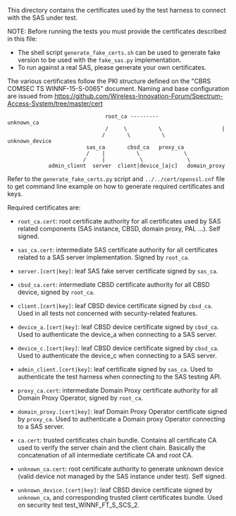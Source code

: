This directory contains the certificates used by the test harness to connect
with the SAS under test.

NOTE: Before running the tests you must provide the certificates described in
this file:
- The shell script `generate_fake_certs.sh` can be used to generate fake version
  to be used with the `fake_sas.py` implementation.
- To run against a real SAS, please generate your own certificates.

The various certificates follow the PKI structure defined on the "CBRS COMSEC TS
WINNF-15-S-0065" document. Naming and base configuration are issued from
https://github.com/Wireless-Innovation-Forum/Spectrum-Access-System/tree/master/cert

```
                               root_ca ---------                unknown_ca
                               /     \          \                   |
                              /       \          \             unknown_device
                         sas_ca       cbsd_ca   proxy_ca
                         /    |          \              \
                        /     |           \              \
             admin_client  server  client|device_[a|c]   domain_proxy
```

Refer to the `generate_fake_certs.py` script and `../../cert/openssl.cnf` file
to get command line example on how to generate required certificates and keys.

Required certificates are:

* `root_ca.cert`: root certificate authority for all certificates used by SAS
  related components (SAS instance, CBSD, domain proxy, PAL ...). Self signed.

* `sas_ca.cert`: intermediate SAS certificate authority for all certificates
  related to a SAS server implementation. Signed by `root_ca`.

* `server.[cert|key]`: leaf SAS fake server certificate signed by `sas_ca`.

* `cbsd_ca.cert`: intermediate CBSD certificate authority for all CBSD device,
  signed by `root_ca`.

* `client.[cert|key]`: leaf CBSD device certificate signed by `cbsd_ca`.
  Used in all tests not concerned with security-related features.

* `device_a.[cert|key]`: leaf CBSD device certificate signed by `cbsd_ca`.
  Used to authenticate the device_a when connecting to a SAS server.

* `device_c.[cert|key]`: leaf CBSD device certificate signed by `cbsd_ca`.
  Used to authenticate the device_c when connecting to a SAS server.

* `admin_client.[cert|key]`: leaf certificate signed by `sas_ca`.
  Used to authenticate the test harness when connecting to the SAS testing API.

* `proxy_ca.cert`: intermediate Domain Proxy certificate authority for
  all Domain Proxy Operator, signed by `root_ca`.

* `domain_proxy.[cert|key]`: leaf Domain Proxy Operator certificate signed by
  `proxy_ca`.
  Used to authenticate a Domain proxy Operator connecting to a SAS server.

* `ca.cert`: trusted certificates chain bundle. Contains all certificate CA
  used to verify the server chain and the client chain. Basically the
  concatenation of all intermediate certificate CA and root CA.

* `unknown_ca.cert`: root certificate authority to generate unknown device
  (valid device not managed by the SAS instance under test). Self signed.

* `unknown_device.[cert|key]`: leaf CBSD device certificate signed by
  `unknown_ca`, and corresponding trusted client certificates bundle.
  Used on security test test_WINNF_FT_S_SCS_2.
